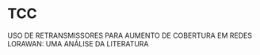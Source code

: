 # TCC
USO DE RETRANSMISSORES PARA AUMENTO DE COBERTURA EM REDES  LORAWAN: UMA ANÁLISE DA LITERATURA
